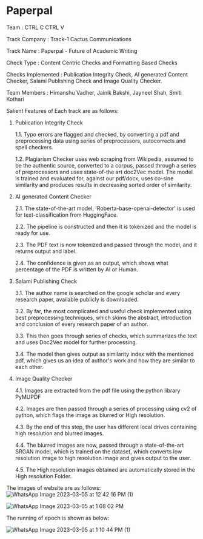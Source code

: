 # Paperpal

 Team              : CTRL C CTRL V
 
 Track Company     : Track-1 Cactus Communications
 
 Track Name        : Paperpal - Future of Academic Writing
 
 Check Type        : Content Centric Checks and Formatting Based Checks
 
 Checks Implemented : Publication Integrity Check, AI generated Content Checker, Salami Publishing Check and Image Quality Checker.
 
 Team Members      : Himanshu Vadher, Jainik Bakshi, Jayneel Shah, Smiti Kothari
 
 
 Salient Features of Each track are as follows:
 
 1. Publication Integrity Check
 
     1.1. Typo errors are flagged and checked, by converting a pdf and preprocessing data using series of  preprocessors, autocorrects and spell checkers.
     
     1.2. Plagiarism Checker uses web scraping from Wikipedia, assumed to be the authentic source, converted to a corpus, passed through a series of preprocessors and           uses state-of-the art doc2Vec model. The model is trained and evaluated for, against our pdf/docx, uses co-sine similarity and produces results in decreasing           sorted order of similarity.

2.  AI generated Content Checker

    2.1. The state-of-the-art model, 'Roberta-base-openai-detector' is used for text-classification from HuggingFace.
    
    2.2. The pipeline is constructed and then it is tokenized and the model is ready for use.
    
    2.3. The PDF text is now tokenized and passed through the model, and it returns output and label.
    
    2.4. The confidence is given as an output, which shows what percentage of the PDF is written by AI or Human.
    
    
3.  Salami Publishing Check
   
    3.1. The author name is searched on the google scholar and every research paper, available publicly is downloaded.
   
    3.2. By far, the most complicated and useful check implemented using best preprocessing techniques, which skims the abstract, introduction and conclusion of              every research paper of an author. 
   
    3.3. This then goes through series of checks, which summarizes the text and uses Doc2Vec model for further processing.
   
    3.4. The model then gives output as similarity index with the mentioned pdf, which gives us an idea of author's work and how they are similar to each other.
    

4. Image Quality Checker


   4.1. Images are extracted from the pdf file using the python library PyMUPDF
   
   4.2. Images are then passed through a series of processing using cv2 of python, which flags the image as blurred or High resolution.
   
   4.3. By the end of this step, the user has different local drives containing high resolution and blurred images.
   
   4.4. The blurred images are now, passed through a state-of-the-art SRGAN model, which is trained on the dataset, which converts low resolution image to high             resolution image and gives output to the user.
   
   4.5. The High resolution images obtained are automatically stored in the High resolution Folder.
 
 
 
 
 The images of website are as follows:
![WhatsApp Image 2023-03-05 at 12 42 16 PM (1)](https://user-images.githubusercontent.com/94166841/222947846-34aadba1-a882-4e5a-8324-ae65e1d51e20.jpeg)

![WhatsApp Image 2023-03-05 at 1 08 02 PM](https://user-images.githubusercontent.com/94166841/222948137-b4093e03-633b-4ce1-871b-9b3cb30fbb18.jpeg)

The running of epoch is shown as below:

![WhatsApp Image 2023-03-05 at 1 10 44 PM (1)](https://user-images.githubusercontent.com/94166841/222948254-ab467644-20c7-4394-9922-ffb2786244c7.jpeg)
